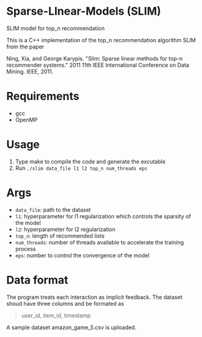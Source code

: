 # Sparse-LInear-Models (SLIM)
SLIM model for top_n recommendation

This is a C++ implementation of the top_n recommendation algorithm SLIM from the paper

Ning, Xia, and George Karypis. "Slim: Sparse linear methods for top-n recommender systems." 2011 11th IEEE International Conference on Data Mining. IEEE, 2011.

# Requirements
* gcc
* OpenMP

# Usage
1. Type make to compile the code and generate the excutable
2. Run <code>./slim data_file l1 l2 top_n num_threads eps</code>

# Args
- <code>data_file</code>: path to the dataset
- <code>l1</code>: hyperparameter for l1 regularization which controls the sparsity of the model
- <code>l2</code>: hyperparameter for l2 regularization
- <code>top_n</code>: length of recommended lists
- <code>num_threads</code>: number of threads available to accelerate the training process
- <code>eps</code>: number to control the convergence of the model

# Data format
The program treats each interaction as implicit feedback. The dataset shoud have three columns and be formated as 

> user_id, item_id, timestamp

A sample dataset amazon_game_5.csv is uploaded.
